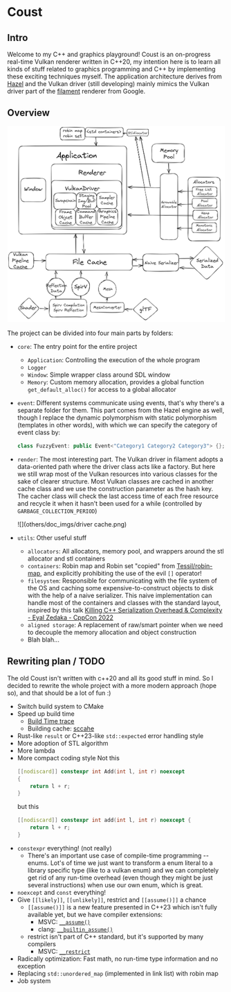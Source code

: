# Coust

## Intro

Welcome to my C++ and graphics playground! Coust is an on-progress real-time Vulkan renderer written in C++20, my intention here is to learn all kinds of stuff related to graphics programming and C++ by implementing these exciting techniques myself. The application architecture derives from [Hazel](https://www.youtube.com/playlist?list=PLlrATfBNZ98dC-V-N3m0Go4deliWHPFwT) and the Vulkan driver (still developing) mainly mimics the Vulkan driver part of the [filament](https://github.com/google/filament) renderer from Google. 

## Overview

![](others/doc_imgs/overview.png)

The project can be divided into four main parts by folders:

- `core`: The entry point for the entire project

	- `Application`: Controlling the execution of the whole program
	- `Logger`
	- `Window`: Simple wrapper class around SDL window
	- `Memory`: Custom memory allocation, provides a global function `get_default_alloc()` for access to a global allocator

- `event`: Different systems communicate using events, that's why there's a separate folder for them. This part comes from the Hazel engine as well, though I replace the dynamic polymorphism with static polymorphism (templates in other words), with which we can specify the category of event class by:

	```c++
	class FuzzyEvent: public Event<"Category1 Category2 Category3"> {};
	```

- `render`: The most interesting part. The Vulkan driver in filament adopts a data-oriented path where the driver class acts like a factory. But here we still wrap most of the Vulkan resources into various classes for the sake of clearer structure. Most Vulkan classes are cached in another cache class and we use the construction parameter as the hash key. The cacher class will check the last access time of each free resource and recycle it when it hasn't been used for a while (controlled by `GARBAGE_COLLECTION_PERIOD`)

	![](others/doc_imgs/driver cache.png)

- `utils`: Other useful stuff
	- `allocators`: All allocators, memory pool, and wrappers around the stl allocator and stl containers
	- `containers`: Robin map and Robin set "copied" from [Tessil/robin-map](https://github.com/Tessil/robin-map), and explicitly prohibiting the use of the evil `[]` operator!
	- `filesystem`: Responsible for communicating with the file system of the OS and caching some expensive-to-construct objects to disk with the help of a naive serializer. This naive implementation can handle most of the containers and classes with the standard layout, inspired by this talk [Killing C++ Serialization Overhead & Complexity - Eyal Zedaka - CppCon 2022](https://youtu.be/G7-GQhCw8eE)
	- `aligned storage`: A replacement of raw/smart pointer when we need to decouple the memory allocation and object construction
	- Blah blah...

## Rewriting plan / TODO

The old Coust isn't written with c++20 and all its good stuff in mind. So I decided to rewrite the whole project with a more modern approach (hope so), and that should be a lot of fun :)


-   Switch build system to CMake
-   Speed up build time
    -   [Build Time trace](https://clang.llvm.org/docs/ClangCommandLineReference.html#cmdoption-clang-ftime-trace)
    -   Building cache: [sccahe](https://github.com/mozilla/sccache)
-   Rust-like `result` or C++23-like `std::expected` error handling style
-   More adoption of STL algorithm
-   More lambda
-   More compact coding style
    Not this
    ```C++
    [[nodiscard]] constexpr int Add(int l, int r) noexcept
    {
        return l + r;
    }
    ```
    but this
    ```C++
    [[nodiscard]] constexpr int add(int l, int r) noexcept {
        return l + r;
    }
    ```
-   `constexpr` everything! (not really)
    -   There's an important use case of compile-time programming -- enums. Lot's of time we just want to transform a enum literal to a library specific type (like to a vulkan enum) and we can completely get rid of any run-time overhead (even though they might be just several instructions) when use our own enum, which is great.
-   `noexcept` and `const` everything!
-   Give `[[likely]]`, `[[unlikely]]`, restrict and `[[assume()]]` a chance
    -   `[[assume()]]` is a new feature presented in C++23 which isn't fully available yet, but we have compiler extensions:
        -   MSVC: [`__assume()`](https://learn.microsoft.com/en-us/cpp/intrinsics/assume?view=msvc-170)
        -   clang: [`__builtin_assume()`](https://clang.llvm.org/docs/LanguageExtensions.html#langext-builtin-assume)
    -   restrict isn't part of C++ standard, but it's supported by many compilers
        -   MSVC: [`__restrict`](https://learn.microsoft.com/en-us/cpp/cpp/extension-restrict?view=msvc-170)
-   Radically optimization: Fast math, no run-time type information and no exception
-   Replacing `std::unordered_map` (implemented in link list) with robin map
-   Job system